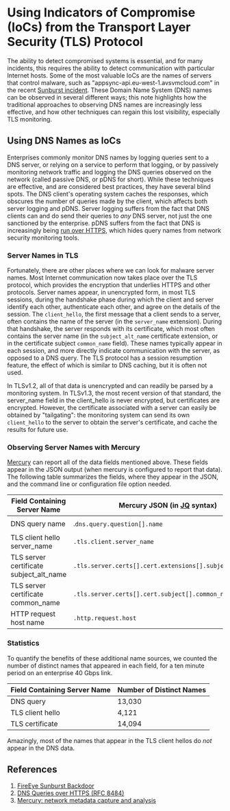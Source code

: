 # Using Indicators of Compromise (IoCs) from the Transport Layer Security (TLS) Protocol



The ability to detect compromised systems is essential, and for many incidents, this requires the ability to detect communication with particular Internet hosts.   Some of the most valuable IoCs are the names of servers that control malware, such as "appsync-api.eu-west-1.avsvmcloud.com" in the recent [Sunburst incident](#fireeye).   These Domain Name System (DNS) names can be observed in several different ways; this note highlights how the traditional approaches to observing DNS names are increasingly less effective, and how other techniques can regain this lost visibility, especially TLS monitoring.



## Using DNS Names as IoCs

Enterprises commonly monitor DNS names by logging queries sent to a DNS server, or relying on a service to perform that logging, or by passively monitoring network traffic and logging the DNS queries observed on the network (called passive DNS, or pDNS for short).    While these techniques are effective, and are considered best practices, they have several blind spots.   The DNS client's operating system caches the responses,  which obscures the number of queries made by the client, which affects both server logging and pDNS.   Server logging suffers from the fact that DNS clients can and do send their queries to *any* DNS server, not just the one sanctioned by the enterprise.   pDNS suffers from the fact that DNS is increasingly being [run over HTTPS](#doh), which hides query names from network security monitoring tools.

### Server Names in TLS

Fortunately, there are other places where we can look for malware server names.  Most Internet communication now takes place over the TLS protocol, which provides the encryption that underlies HTTPS and other protocols.   Server names appear, in unencrypted form, in most TLS sessions, during the handshake phase during which the client and server identify each other, authenticate each other, and agree on the details of the session.   The `client_hello`, the first message that a client sends to a server, often contains the name of the server (in the `server_name` extension).  During that handshake, the server responds with its certificate, which most often contains the server name (in the `subject_alt_name` certificate extension, or in the certificate subject `common_name` field).   These names typically appear in each session, and more directly indicate communication with the server, as opposed to a DNS query.  The TLS protocol has a session resumption feature, the effect of which is similar to DNS caching, but it is often not used.  

In TLSv1.2, all of that data is unencrypted and can readily be parsed by a monitoring system.  In TLSv1.3, the most recent version of that standard, the server_name field in the client_hello is never encrypted, but certificates are encrypted.  However, the certificate associated with a server can easily be obtained by "tailgating": the monitoring system can send its own `client_hello` to the server to obtain the server's certificate, and cache the results for future use.

### Observing Server Names with Mercury 

[Mercury](#mercury) can report all of the data fields mentioned above.  These fields appear in the JSON output (when mercury is configured to report that data).   The following table summarizes the fields, where they appear in the JSON, and the command line or configuration file option needed.

| Field Containing Server Name            | Mercury JSON (in [JQ](https://stedolan.github.io/jq/) syntax) | Mercury Option |
| --------------------------------------- | ------------------------------------------------------------ | -------------- |
| DNS query name                          | .`dns.query.question[].name`                                 | `--dns-json`   |
| TLS client hello server_name            | `.tls.client.server_name`                                    | `--metadata`   |
| TLS server certificate subject_alt_name | `.tls.server.certs[].cert.extensions[].subject_alt_name`     | `--certs-json` |
| TLS server certificate common_name      | `.tls.server.certs[].cert.subject[].common_name`             | `--certs-json` |
| HTTP request host name                  | `.http.request.host`                                         | `--metadata`   |

### Statistics

To quantify the benefits of these additional name sources, we counted the number of distinct names that appeared in each field, for a ten minute period on an enterprise 40 Gbps link.

| Field Containing Server Name | Number of Distinct Names |
| ---------------------------- | ------------------------ |
| DNS query                    | 13,030                   |
| TLS client hello             | 4,121                    |
| TLS certificate              | 14,094                   |

Amazingly, most of the names that appear in the TLS client hellos do *not* appear in the DNS data.  



## References

1. <a name="fireeye"></a>  [FireEye Sunburst Backdoor](https://www.fireeye.com/blog/threat-research/2020/12/evasive-attacker-leverages-solarwinds-supply-chain-compromises-with-sunburst-backdoor.html )
2. <a name="doh"></a> [DNS Queries over HTTPS (RFC 8484)](https://tools.ietf.org/html/rfc8484)
3. <a name="mercury"></a> [Mercury: network metadata capture and analysis](https://github.com/cisco/mercury)




